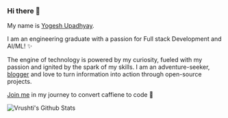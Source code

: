 ### Hi there 👋

My name is [Yogesh Upadhyay](https://yogeshupadhyay.netlify.app). 

I am an engineering graduate with a passion for Full stack Development and AI/ML! ✨

The engine of technology is powered by my curiosity, fueled with my passion and ignited by the spark of my skills. I am an adventure-seeker, [blogger](https://blog.vrushtimody.me) and love to turn information into action through open-source projects.
 
[Join me](mailto:yogeshh2021@gmail.com) in my journey to convert caffiene to code 🌱


![Vrushti's Github Stats](https://github-readme-stats.vercel.app/api?username=YogeshUpdhyay&show_icons=true)
